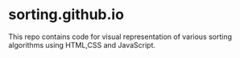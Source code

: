 # sorting.github.io
This repo contains code for visual representation of various sorting algorithms using HTML,CSS and JavaScript.
